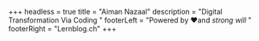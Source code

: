 +++
headless = true
title = "Aiman Nazaal"
description = "Digital Transformation Via Coding "
footerLeft = "Powered by ❤️and *strong will* "
footerRight = "Lernblog.ch"
+++

